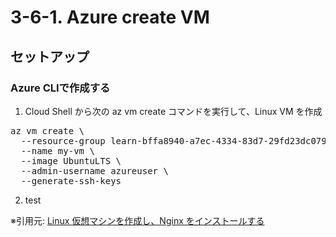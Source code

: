 # 3-6-1. Azure create VM
## セットアップ
### Azure CLIで作成する
1. Cloud Shell から次の az vm create コマンドを実行して、Linux VM を作成
<pre>
az vm create \
  --resource-group learn-bffa8940-a7ec-4334-83d7-29fd23dc0794 \
  --name my-vm \
  --image UbuntuLTS \
  --admin-username azureuser \
  --generate-ssh-keys
</pre>
2. test


※引用元: [Linux 仮想マシンを作成し、Nginx をインストールする](https://learn.microsoft.com/ja-jp/training/modules/describe-azure-compute-networking-services/3-exercise-create-azure-virtual-machine)
